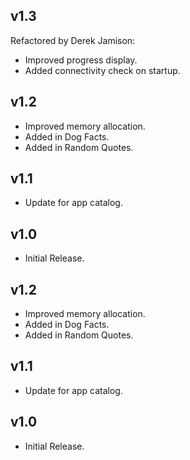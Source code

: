 ## v1.3
Refactored by Derek Jamison:  
- Improved progress display.  
- Added connectivity check on startup.

## v1.2
- Improved memory allocation.
- Added in Dog Facts.
- Added in Random Quotes.

## v1.1
- Update for app catalog.

## v1.0
- Initial Release.

## v1.2
- Improved memory allocation.
- Added in Dog Facts.
- Added in Random Quotes.

## v1.1
- Update for app catalog.

## v1.0
- Initial Release.
